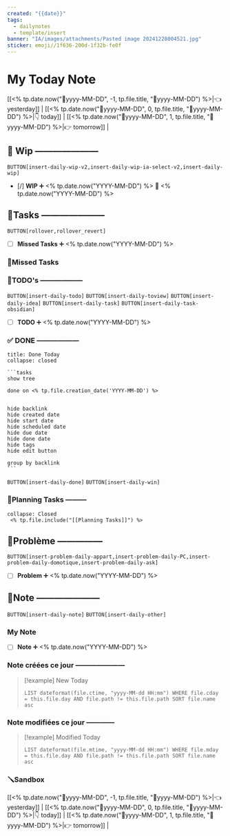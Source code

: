 ```yaml
---
created: "{{date}}"
tags:
  - dailynotes
  - template/insert
banner: "IA/images/attachments/Pasted image 20241228004521.jpg"
sticker: emoji//1f636-200d-1f32b-fe0f
---
```

# My Today Note

[[<% tp.date.now("📒yyyy-MM-DD", -1, tp.file.title, "📒yyyy-MM-DD") %>|👈 yesterday]] | [[<% tp.date.now("📒yyyy-MM-DD", 0, tp.file.title, "📒yyyy-MM-DD") %>|👇 today]] | [[<% tp.date.now("📒yyyy-MM-DD", 1, tp.file.title, "📒yyyy-MM-DD") %>|👉 tomorrow]] |

## 🚧 Wip ———————

`BUTTON[insert-daily-wip-v2,insert-daily-wip-ia-select-v2,insert-daily-wip]`

 - [/] **WIP** ➕ <% tp.date.now("YYYY-MM-DD") %> 🛫 <% tp.date.now("YYYY-MM-DD") %>



## 🚀Tasks ———————

`BUTTON[rollover,rollover_revert]`

- [ ] **Missed Tasks** ➕ <% tp.date.now("YYYY-MM-DD") %>
### 🥷Missed Tasks 


### 📎TODO's ——————

`BUTTON[insert-daily-todo]` `BUTTON[insert-daily-toview]` `BUTTON[insert-daily-idea]`  `BUTTON[insert-daily-task]` `BUTTON[insert-daily-task-obsidian]`

- [ ] **TODO**  ➕ <% tp.date.now("YYYY-MM-DD") %>
 
### ✅ DONE ——————

``````ad-tip
title: Done Today
collapse: closed

```tasks
show tree 

done on <% tp.file.creation_date('YYYY-MM-DD') %>


hide backlink
hide created date
hide start date
hide scheduled date
hide due date
hide done date
hide tags
hide edit button

group by backlink
```

``````

 `BUTTON[insert-daily-done]` `BUTTON[insert-daily-win]`
 

### 📅Planning Tasks ———

``````ad-cite
collapse: Closed
 <% tp.file.include("[[Planning Tasks]]") %>
``````





## 🚨Problème —————

`BUTTON[insert-problem-daily-appart,insert-problem-daily-PC,insert-problem-daily-domotique,insert-problem-daily-ask]`

- [ ] **Problem**  ➕ <% tp.date.now("YYYY-MM-DD") %>
## 📝Note ———————

`BUTTON[insert-daily-note]` `BUTTON[insert-daily-other]`
### My Note

- [ ] **Note**  ➕ <% tp.date.now("YYYY-MM-DD") %>

### Note créées ce jour ———————
> [!example] New Today
> ```dataview
> LIST dateformat(file.ctime, "yyyy-MM-dd HH:mm") WHERE file.cday = this.file.day AND file.path != this.file.path SORT file.name asc
> ```
> 
### Note modifiées ce jour ————
> [!example] Modified Today
> ```dataview 
> LIST dateformat(file.mtime, "yyyy-MM-dd HH:mm") WHERE file.mday = this.file.day AND file.path != this.file.path SORT file.name asc
> ```
> 



### 🪛Sandbox 







[[<% tp.date.now("📒yyyy-MM-DD", -1, tp.file.title, "📒yyyy-MM-DD") %>|👈 yesterday]] | [[<% tp.date.now("📒yyyy-MM-DD", 0, tp.file.title, "📒yyyy-MM-DD") %>|👇 today]] | [[<% tp.date.now("📒yyyy-MM-DD", 1, tp.file.title, "📒yyyy-MM-DD") %>|👉 tomorrow]] |
